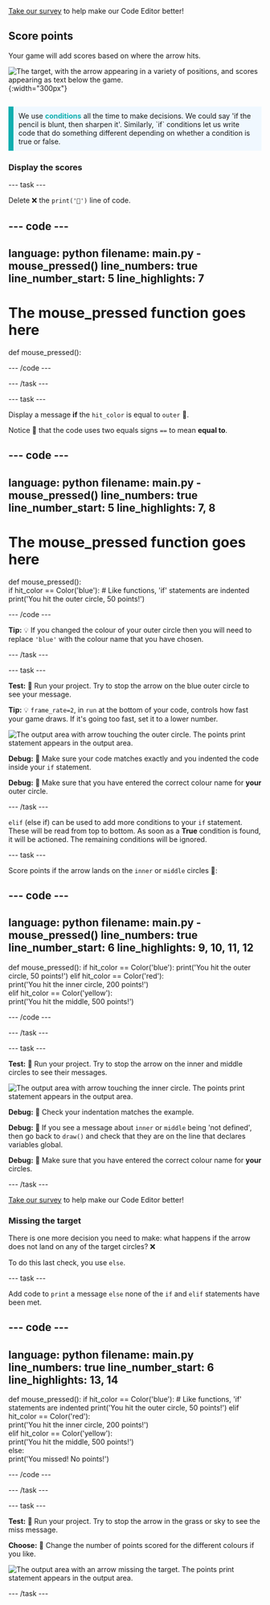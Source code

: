 <div class="c-survey-banner" style="width:100%">
  <a class="c-survey-banner__link" href="https://form.raspberrypi.org/4873313" target="_blank">Take our survey</a> to help make our Code Editor better!
</div>

## Score points

<div style="display: flex; flex-wrap: wrap">
<div style="flex-basis: 200px; flex-grow: 1; margin-right: 15px;">
Your game will add scores based on where the arrow hits.
</div>
<div>

![The target, with the arrow appearing in a variety of positions, and scores appearing as text below the game.](images/points-scored.gif){:width="300px"}

</div>
</div>

<p style="border-left: solid; border-width:10px; border-color: #0faeb0; background-color: aliceblue; padding: 10px;">
We use <span style="color: #0faeb0; font-weight: bold;"> conditions</span> all the time to make decisions. We could say 'if the pencil is blunt, then sharpen it'. Similarly, `if` conditions let us write code that do something different depending on whether a condition is true or false.
</p>

### Display the scores

--- task ---

Delete ❌ the `print('🎯')` line of code. 

--- code ---
---
language: python
filename: main.py - mouse_pressed()
line_numbers: true
line_number_start: 5
line_highlights: 7
---
# The mouse_pressed function goes here    
def mouse_pressed():    
  

--- /code ---

--- /task ---

--- task ---

Display a message **if** the `hit_color` is equal to `outer` 🎯. 

Notice 👀 that the code uses two equals signs `==` to mean **equal to**.

--- code ---
---
language: python
filename: main.py - mouse_pressed()
line_numbers: true
line_number_start: 5
line_highlights: 7, 8
---

# The mouse_pressed function goes here     
def mouse_pressed():     
    if hit_color == Color('blue'): # Like functions, 'if' statements are indented    
        print('You hit the outer circle, 50 points!')

--- /code ---

**Tip:** 💡 If you changed the colour of your outer circle then you will need to replace `'blue'` with the colour name that you have chosen.

--- /task ---

--- task ---

**Test:** 🔄 Run your project. Try to stop the arrow on the blue outer circle to see your message. 

**Tip:** 💡 `frame_rate=2`, in `run` at the bottom of your code, controls how fast your game draws. If it's going too fast, set it to a lower number. 

![The output area with arrow touching the outer circle. The points print statement appears in the output area.](images/blue-points.png)

**Debug:** 🐞 Make sure your code matches exactly and you indented the code inside your `if` statement. 

**Debug:** 🐞 Make sure that you have entered the correct colour name for **your** outer circle. 

--- /task ---

`elif` (else if) can be used to add more conditions to your `if` statement. These will be read from top to bottom. As soon as a **True** condition is found, it will be actioned. The remaining conditions will be ignored.

--- task ---

Score points if the arrow lands on the `inner` or `middle` circles 🎯: 

--- code ---
---
language: python
filename: main.py - mouse_pressed()
line_numbers: true
line_number_start: 6
line_highlights: 9, 10, 11, 12
---

def mouse_pressed():
    if hit_color == Color('blue'):
        print('You hit the outer circle, 50 points!') 
    elif hit_color == Color('red'):    
        print('You hit the inner circle, 200 points!')   
    elif hit_color == Color('yellow'):    
        print('You hit the middle, 500 points!')   


--- /code ---

--- /task ---

--- task ---

**Test:** 🔄 Run your project. Try to stop the arrow on the inner and middle circles to see their messages.

![The output area with arrow touching the inner circle. The points print statement appears in the output area.](images/yellow-points.png)

**Debug:** 🐞 Check your indentation matches the example.

**Debug:** 🐞 If you see a message about `inner` or `middle` being 'not defined', then go back to `draw()` and check that they are on the line that declares variables global.

**Debug:** 🐞 Make sure that you have entered the correct colour name for **your** circles. 

--- /task ---

<div class="c-survey-banner">
  <a class="c-survey-banner__link" href="https://form.raspberrypi.org/4873313">Take our survey</a> to help make our Code Editor better!
</div>

### Missing the target

There is one more decision you need to make: what happens if the arrow does not land on any of the target circles? ❌ 

To do this last check, you use `else`.

--- task ---

Add code to `print` a message `else` none of the `if` and `elif` statements have been met.

--- code ---
---
language: python
filename: main.py
line_numbers: true
line_number_start: 6
line_highlights: 13, 14
---

def mouse_pressed():
    if hit_color == Color('blue'): # Like functions, 'if' statements are indented 
        print('You hit the outer circle, 50 points!') 
    elif hit_color == Color('red'):    
        print('You hit the inner circle, 200 points!')   
    elif hit_color == Color('yellow'):    
        print('You hit the middle, 500 points!')   
    else:   
        print('You missed! No points!') 

--- /code ---

--- /task ---

--- task ---

**Test:** 🔄 Run your project. Try to stop the arrow in the grass or sky to see the miss message. 

**Choose:** 💭 Change the number of points scored for the different colours if you like.

![The output area with an arrow missing the target. The points print statement appears in the output area.](images/missed-points.png)

--- /task ---

